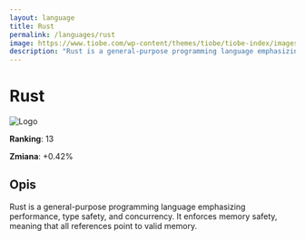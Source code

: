 ```yaml
---
layout: language
title: Rust
permalink: /languages/rust
image: https://www.tiobe.com/wp-content/themes/tiobe/tiobe-index/images/Rust.png
description: "Rust is a general-purpose programming language emphasizing performance, type safety, and concurrency. It enforces memory safety, meaning that all references point to valid memory."
---
```


# Rust

![Logo](https://www.tiobe.com/wp-content/themes/tiobe/tiobe-index/images/Rust.png)

**Ranking**: 13

**Zmiana**: +0.42%    

## Opis

Rust is a general-purpose programming language emphasizing performance, type safety, and concurrency. It enforces memory safety, meaning that all references point to valid memory.

